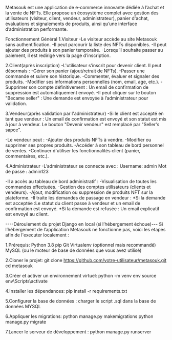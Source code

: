 Metasouk est une application de e-commerce innovante dédiée à l’achat et la vente de NFTs. 
Elle propose un écosystème complet avec gestion des utilisateurs (visiteur, client, vendeur, administrateur), panier d'achat, évaluations et signalements de produits, ainsi qu’une interface d’administration performante.

Fonctionnement Général
1.Visiteur
-Le visiteur accède au site Metasouk sans authentification.
-Il peut parcourir la liste des NFTs disponibles.
-Il peut ajouter des produits à son panier temporaire.
-Lorsqu’il souhaite passer au paiement, il est redirigé vers la page d’inscription.

2.Client(après inscription)
-L'utilisateur s’inscrit pour devenir client.
Il peut désormais :
-Gérer son panier (ajout/retrait de NFTs).
-Passer une commande et suivre son historique.
-Commenter, évaluer et signaler des produits.
-Modifier ses informations personnelles (nom, email, age, etc.).
-Supprimer son compte définitivement : Un email de confirmation de suppression est automatiquement envoyé.
-Il peut cliquer sur le bouton "Became seller" : Une demande est envoyée à l’administrateur pour validation.

3.Vendeur(après validation par l'administrateur)
-Si le client est accepté en tant que vendeur :
Un email de confirmation est envoyé et son statut est mis à jour à vendeur.
Le bouton "Devenir vendeur" est remplacé par "Seller's sapce".

-Le vendeur peut :
-Ajouter des produits NFTs à vendre.
-Modifier ou supprimer ses propres produits.
-Accéder à son tableau de bord personnel de ventes.
-Continuer d'utiliser les fonctionnalités client (panier, commentaires, etc.).

4.Administrateur
-L’administrateur se connecte avec :
Username: admin
Mot de passe : admin123

-Il a accès au tableau de bord administratif :
-Visualisation de toutes les commandes effectuées.
-Gestion des comptes utilisateurs (clients et vendeurs).
-Ajout, modification ou suppression de produits NFT sur la plateforme.
-Il traite les demandes de passage en vendeur :
*Si la demande est acceptée :Le statut du client passe à vendeur et un email de confirmation est envoyé.
*Si la demande est refusée : Un email explicatif est envoyé au client.

----Déroulement du projet Django en local (si l’hébergement échoue)---
Si l’hébergement de l’application Metasouk ne fonctionne pas, 
voici les etapes afin de l'executer localement :

1.Prérequis:
Python 3.8
pip
Git
Virtualenv (optionnel mais recommandé)
MySQL (ou le moteur de base de données que vous avez utilisé)

2.Cloner le projet: 
git clone https://github.com/votre-utilisateur/metasouk.git
cd metasouk

3.Créer et activer un environnement virtuel: 
python -m venv env
source env\Scripts\activate

4.Installer les dépendances:
pip install -r requirements.txt

5.Configurer la base de données : charger le script .sql dans la base de données MYSQL 

6.Appliquer les migrations:
python manage.py makemigrations
python manage.py migrate

7.Lancer le serveur de développement : 
python manage.py runserver
